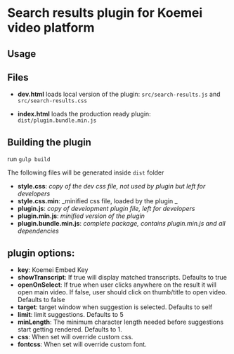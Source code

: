 # Search results plugin for  Koemei video platform

## Usage


## Files
* __dev.html__ loads local version of the plugin: `src/search-results.js` and `src/search-results.css`

* __index.html__ loads the production ready plugin: `dist/plugin.bundle.min.js`

## Building the plugin
run `gulp build`

The following files will be generated inside `dist` folder

* __style.css__: _copy of the dev css file, not used by plugin but left for developers_
* __style.css.min__: _minified css file, loaded by the plugin _
* __plugin.js__: _copy of development plugin file, left for developers_
* __plugin.min.js__: _minified version of the plugin_
* __plugin.bundle.min.js__: _complete package, contains plugin.min.js and all dependencies_


## plugin options:
* __key__: Koemei Embed Key
* __showTranscript__: If true will display matched transcripts. Defaults to true
* __openOnSelect__: If true when user clicks anywhere on the result it will open main video. If false, user should click on thumb/title to open video. Defaults to false
* __target__: target window when suggestion is selected. Defaults to self
* __limit__: limit suggestions. Defaults to 5
* __minLength__: The minimum character length needed before suggestions start getting rendered. Defaults to 1.
* __css__: When set will override custom css.
* __fontcss__: When set will override custom font.
